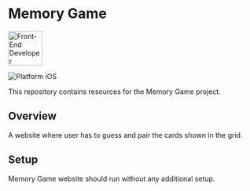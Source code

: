# Memory Game
<img src="https://s3-us-west-1.amazonaws.com/udacity-content/degrees/catalog-images/nd001.png" alt="Front-End Developer Nanodegree logo" height="70" >

![Platform iOS](https://img.shields.io/badge/nanodegree-frontend-blue.svg)

This repository contains resources for the Memory Game project.

## Overview

 A website where user has to guess and pair the cards shown in the grid.

## Setup

Memory Game website should run without any additional setup.



